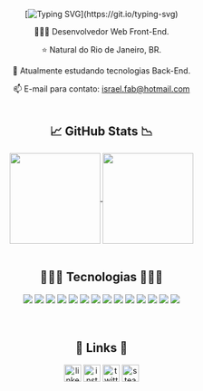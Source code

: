 <div align="center">

[![Typing SVG](https://readme-typing-svg.herokuapp.com?color=%23F1F070&size=26&center=true&vCenter=true&lines=Ol%C3%A1!+%F0%9F%91%8B%F0%9F%8F%BB+Meu+nome+%C3%A9+Israel!)](https://git.io/typing-svg)

👨🏻‍💻 Desenvolvedor Web Front-End.

⭐ Natural do Rio de Janeiro, BR.

🌱 Atualmente estudando tecnologias Back-End.

📫 E-mail para contato: israel.fab@hotmail.com
  <br>
  <br>

  <h2>📈 GitHub Stats 📉</h2>

<a href="https://github.com/anuraghazra/github-readme-stats">
  <img align="center" height=160 src="https://github-readme-stats.vercel.app/api?username=israelnazareth&show_icons=true&theme=github_dark&hide_border=true&title_color=F1F070&icon_color=C0BF5A" />
</a>

  <a href="https://github.com/anuraghazra/github-readme-stats">
    <img align="center" height=160 src="https://github-readme-stats.vercel.app/api/top-langs/?username=israelnazareth&theme=github_dark&layout=compact&hide_border=true&title_color=F1F070" />
  </a>
  <br>
  <br>

  <h2> 👨🏻‍💻 Tecnologias 👩🏻‍💻 </h2>

<div>
  <!--hmtl5--><img src="https://shields.io/badge/_-HTML-0D1117?logo=html5&style=for-the-badge&logoColor=F1F070&">
  <!--css3--><img src="https://shields.io/badge/_-CSS-0D1117?logo=css3&style=for-the-badge&logoColor=F1F070">
  <!--js--><img src="https://shields.io/badge/_-JavaScript-0D1117?logo=javascript&style=for-the-badge&logoColor=F1F070">
  <!--react--><img src="https://shields.io/badge/_-REACT-0D1117?logo=react&style=for-the-badge&logoColor=F1F070">
  <!--redux--><img src="https://shields.io/badge/_-REDUX-0D1117?logo=redux&style=for-the-badge&logoColor=F1F070">
  <!--bootstrap--><img src="https://shields.io/badge/_-BOOTSTRAP-0D1117?logo=bootstrap&style=for-the-badge&logoColor=F1F070">
  <!--npm--><img src="https://shields.io/badge/_-npm-0D1117?logo=npm&style=for-the-badge&logoColor=F1F070">
  <!--jest--><img src="https://shields.io/badge/_-jest-0D1117?logo=jest&style=for-the-badge&logoColor=F1F070">
  <!--git--><img src="https://shields.io/badge/_-git-0D1117?logo=git&style=for-the-badge&logoColor=F1F070">
  <!--linux--><img src="https://shields.io/badge/_-linux-0D1117?logo=linux&style=for-the-badge&logoColor=F1F070">
  <!--docker--><img src="https://shields.io/badge/_-docker-0D1117?logo=docker&style=for-the-badge&logoColor=F1F070">
  <!--nodejs--><img src="https://shields.io/badge/_-nodejs-0D1117?logo=nodedotjs&style=for-the-badge&logoColor=F1F070">
  <!--nodemon--><img src="https://shields.io/badge/_-nodemon-0D1117?logo=nodemon&style=for-the-badge&logoColor=F1F070">
  <!--mysql--><img src="https://shields.io/badge/_-mysql-0D1117?logo=mysql&style=for-the-badge&logoColor=F1F070">
</div>
  <br>
  <br>

  <h2>🔗 Links 🔗</h2>

[<img src='https://shields.io/badge/_-linkedin-0D1117?logo=linkedin&style=for-the-badge&logoColor=F1F070' alt='linkedin' height='30'>](https://www.linkedin.com/in/israelnazareth/)
[<img src='https://shields.io/badge/_-instagram-0D1117?logo=instagram&style=for-the-badge&logoColor=F1F070' alt='instagram' height='30'>](https://www.instagram.com/rael.22/)
[<img src='https://shields.io/badge/_-twitter-0D1117?logo=twitter&style=for-the-badge&logoColor=F1F070' alt='twitter' height='30'>](https://twitter.com/raeeel)
[<img src='https://shields.io/badge/_-steam-0D1117?logo=steam&style=for-the-badge&logoColor=F1F070' alt='steam' height='30'>](https://steamcommunity.com/id/raeeel/)

</div>
